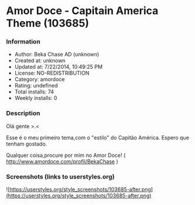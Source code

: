 # Amor Doce - Capitain America Theme (103685)

### Information
- Author: Beka Chase AD (unknown)
- Created at: unknown
- Updated at: 7/22/2014, 10:49:25 PM
- License: NO-REDISTRIBUTION
- Category: amordoce
- Rating: undefined
- Total installs: 74
- Weekly installs: 0


### Description
Olá gente >.<

Esse é o meu primeiro tema,com o "estilo" do Capitão América. Espero que tenham gostado.

Qualquer coisa,procure por mim no Amor Doce!  ( http://www.amordoce.com/profil/BekaChase )


### Screenshots (links to userstyles.org)
![https://userstyles.org/style_screenshots/103685-after.png](https://userstyles.org/style_screenshots/103685-after.png)



